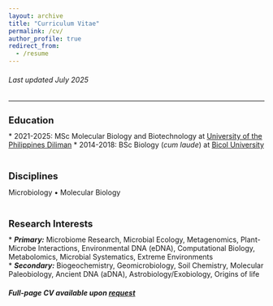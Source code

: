 ```yaml
---
layout: archive
title: "Curriculum Vitae"
permalink: /cv/
author_profile: true
redirect_from:
  - /resume
---
```

<h6><i>Last updated July 2025</i></h6>
<hr class="solid" style="border-top: 1px solid gainsboro">

<h1 style="font-size: 1.3em;">Education</h1>
* 2021-2025: MSc Molecular Biology and Biotechnology at <a href="https://upd.edu.ph" target="_blank">University of the Philippines Diliman</a>
* 2014-2018: BSc Biology (<i>cum laude</i>) at <a href="https://bicol-u.edu.ph" target="_blank">Bicol University</a>
<br><br>

<h1 style="font-size: 1.3em;">Disciplines</h1>
Microbiology • Molecular Biology
<br><br>

<h1 style="font-size: 1.3em;">Research Interests</h1>
* <b><i>Primary:</i></b> Microbiome Research, Microbial Ecology, Metagenomics, Plant-Microbe Interactions, Environmental DNA (eDNA), Computational Biology, Metabolomics, Microbial Systematics, Extreme Environments<br>
* <b><i>Secondary:</i></b> Biogeochemistry, Geomicrobiology, Soil Chemistry, Molecular Paleobiology, Ancient DNA (aDNA), Astrobiology/Exobiology, Origins of life<br>

<h4><i>Full-page CV available upon <a href="https://mail.google.com/mail/?view=cm&to=rhregalado@up.edu.ph&su=[Request%20for%20CV]" target="_blank">request</a></i></h4>
